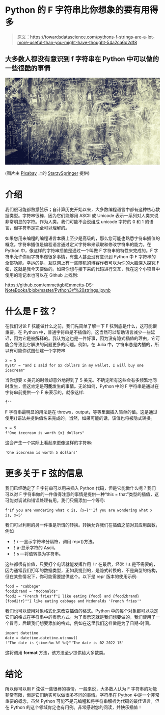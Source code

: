 # Python 的 F 字符串比你想象的要有用得多

> 原文：<https://towardsdatascience.com/pythons-f-strings-are-a-lot-more-useful-than-you-might-have-thought-54a2ca6d2df8>

## 大多数人都没有意识到 f 字符串在 Python 中可以做的一些很酷的事情

![](img/e35965d101b8f3a94e4f05237b6e6c45.png)

(图片由 [Pixabay](http://pixabay.com) 上的 [StarzySpringer](https://pixabay.com/images/id-2667529/) 提供)

# 介绍

我们很可能都熟悉弦乐；自计算历史开始以来，大多数编程语言中都有这种核心数据类型。字符串很棒，因为它们能够用 ASCII 或 Unicode 表示一系列对人类来说非常明显的字符。作为人类，我们可能不会说组成 unicode 字符的 0 和 1 的语言，但字符串是完全可以理解的。

如果您用来编程的编程语言本质上至少是高级的，那么您可能也熟悉字符串插值的概念。字符串插值是编程语言通过定义字符串来读取和修改字符串的能力。在 Python 中，像这样的字符串插值是通过一个叫做 F 字符串的特性来完成的。F 字符串允许你用字符串做很多事情，有些人甚至没有意识到 Python 中 F 字符串的全部功能。幸运的是，互联网上有一些随机的博客作者可以为你的大脑深入探究 F 弦，这就是我今天要做的。如果你想与接下来的代码进行交互，我在这个小项目中使用的笔记本也可以在 Github 上找到:

<https://github.com/emmettgb/Emmetts-DS-NoteBooks/blob/master/Python3/f%20strings.ipynb>  

# 什么是 F 弦？

在我们讨论 F 弦能做什么之前，我们先简单了解一下 F 弦到底是什么，这可能很重要。在 Python 中，普通字符串是不插值的。这当然可以帮助语言减少一些延迟，因为它是被解释的。我认为这也是一件好事，因为没有隐式插值的理由，它可能会导致比它解决的问题更多的问题。例如，在 Julia 中，字符串总是内插的，所以有可能你试图创建一个字符串

```
x = 5
mystr = "and I said for $x dollars in my wallet, I will buy one icecream"
```

当你想要 x 美元的时候却意外地得到了 5 美元。不确定所有这些会有多频繁地同时发生，但这肯定是**可能**发生的事情。无论如何，Python 中的 F 字符串是通过在字符串前提供一个 F 来表示的，就像这样:

```
f""
```

F 字符串最明显的用法是在 throws，output，等等里面插入简单的值。这是通过使用{}语法并提供值名来完成的。当然，如果可能的话，该值也将被隐式转换。

```
x = 5
f"One icecream is worth {x} dollars"
```

这会产生一个实际上看起来更像这样的字符串:

```
'One icecream is worth 5 dollars' 
```

# 更多关于 F 弦的信息

我们已经确定了 F 字符串可以用来插入 Python 代码，但是它能做什么呢？我们可以对 F 字符串做的一件值得注意的事情是提供一种“this = that”类型的插值，这可能对调试和错误处理有用。我们只需添加一个等号:

```
f"If you are wondering what x is, {x=}"'If you are wondering what x is, x=5'
```

我们可以利用的另一件事是所谓的转换。转换允许我们在插值之前对其应用函数，例如

*   ！r —显示字符串分隔符，调用 repr()方法。
*   ！a-显示字符的 Ascii。
*   ！s —将值转换为字符串。

这些都很有价值，只要打个电话就能发挥作用！r 在最后，经常！s 是不需要的，因为通常我们打印的数据类型，正如我提到的，是隐式转换的，不是典型的结构，但在某些情况下，你可能需要提供这个。以下是 repr 版本的使用示例:

```
food = "cabbage"
food2brand = "Mcdonalds"
food2 = "French fries"f"I like eating {food} and {food2brand} {food2!r}""I like eating cabbage and Mcdonalds 'French fries'"
```

我们也可以使用对象格式化来改变插值的格式。Python 中的每个对象都可以决定它们的格式在字符串中的表示方式。为了表示这就是我们想要做的，我们使用了一个冒号，后跟我们想要添加的格式，例如在这里我们这样做是为了日期-时间。

```
import datetime
date = datetime.datetime.utcnow()
f"The date is {time:%m-%Y %d}"'The date is 02-2022 15'
```

这将调用 __format__ 方法，该方法至少提供给大多数类。

# 结论

所以你可以用 F 弦做一些很棒的事情。一般来说，大多数人认为 F 字符串的功能非常有限，但是它们确实可以做很多不同的事情。字符串在 Python 中是一个非常重要的概念，虽然 Python 可能不是元编程和将字符串解析为代码的最佳语言，但在 Python 的这个领域肯定也有用例。非常感谢您的阅读，并快乐插值！